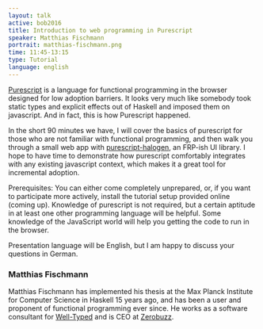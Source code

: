 ```yaml
---
layout: talk
active: bob2016
title: Introduction to web programming in Purescript
speaker: Matthias Fischmann
portrait: matthias-fischmann.png
time: 11:45-13:15
type: Tutorial
language: english
---
```


[Purescript](http://www.purescript.org/) is a language for
functional programming in the browser designed for low adoption
barriers.  It looks very much like somebody took static types and
explicit effects out of Haskell and imposed them on javascript.  And
in fact, this is how Purescript happened.

In the short 90 minutes we have, I will cover the basics of purescript
for those who are not familiar with functional programming, and then
walk you through a small web app with <a href="https://github.com/slamdata/purescript-halogen">purescript-halogen</a>,
an FRP-ish UI library.  I hope to have time to demonstrate how
purescript comfortably integrates with any existing javascript
context, which makes it a great tool for incremental adoption.

Prerequisites: You can either come completely unprepared, or, if you
want to participate more actively, install the tutorial setup provided
online (coming up).  Knowledge of purescript is not required, but a
certain aptitude in at least one other programming language will be
helpful.  Some knowledge of the JavaScript world will help you getting
the code to run in the browser.

Presentation language will be English, but I am happy to discuss your
questions in German.

### Matthias Fischmann

Matthias Fischmann has implemented his thesis at the Max Planck
Institute for Computer Science in Haskell 15 years ago, and has been a
user and proponent of functional programming ever since.  He works as
a software consultant for [Well-Typed](`well-typed.com`) and is CEO at
[Zerobuzz](zerobuzz.net).
